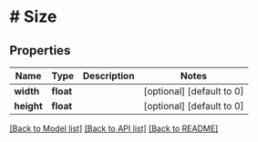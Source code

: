 # # Size

## Properties

Name | Type | Description | Notes
------------ | ------------- | ------------- | -------------
**width** | **float** |  | [optional] [default to 0]
**height** | **float** |  | [optional] [default to 0]

[[Back to Model list]](../../README.md#models) [[Back to API list]](../../README.md#endpoints) [[Back to README]](../../README.md)
